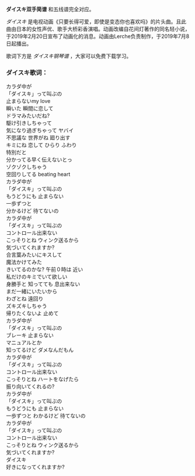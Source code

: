

**ダイスキ双手简谱** 和五线谱完全对应。

_ダイスキ_
是电视动画《只要长得可爱，即使是变态你也喜欢吗》的片头曲。且此曲由日本的女性声优、歌手大桥彩香演唱。动画改编自花间灯著作的同名轻小说，于2019年2月20日宣布了动画化的消息。动画由Lerche负责制作，于2019年7月8日起播出。

歌词下方是 _ダイスキ钢琴谱_ ，大家可以免费下载学习。

### ダイスキ歌词：

カラダ中が  
「ダイスキ」って叫ぶの  
止まらないmy love  
瞬いた 瞬間に恋して  
ドラマみたいだね?  
駆け引きしちゃって  
気になり過ぎちゃって ヤバイ  
不思議な 世界がね 廻り出す  
キミにね 恋して ひらり ふわり  
特別だと  
分かってる早く伝えないとっ  
ゾクゾクしちゃう  
空回りしてる beating heart  
カラダ中が  
「ダイスキ」って叫ぶの  
もうどうにも 止まらない  
一歩ずつと  
分かるけど 待てないの  
カラダ中が  
「ダイスキ」って叫ぶの  
コントロール出来ない  
こっそりとね ウィンク送るから  
気づいてくれますか?  
合言葉みたいにキスして  
魔法かけてみた  
きいてるのかな? 午前０時は 近い  
私だけのキミでいて欲しい  
身勝手と 知ってても 息出来ない  
まだ一緒にいたいから  
わざとね 遠回り  
ズキズキしちゃう  
帰りたくないよ 止めて  
カラダ中が  
「ダイスキ」って叫ぶの  
ブレーキ 止まらない  
マニュアルとか  
知ってるけど ダメなんだもん  
カラダ中が  
「ダイスキ」って叫ぶの  
コントロール出来ない  
こっそりとね ハートをなげたら  
振り向いてくれるの?  
カラダ中が  
「ダイスキ」って叫ぶの  
もうどうにも 止まらない  
一歩ずつと わかるけど 待てないの  
カラダ中が  
「ダイスキ」って叫ぶの  
コントロール出来ない  
こっそりとね ウィンク送るから  
気づいてくれますか?  
ダイスキ  
好きになってくれますか?

